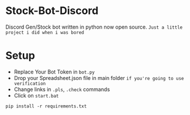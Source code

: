 # Stock-Bot-Discord
Discord Gen/Stock bot written in python now open source.
`Just a little project i did when i was bored` 

# Setup
* Replace Your Bot Token in `bot.py`
* Drop your Spreadsheet.json file in main folder `if you're going to use verification`
* Change links in `.pls`, `.check` commands
* Click on `start.bat`

```
pip install -r requirements.txt
```
